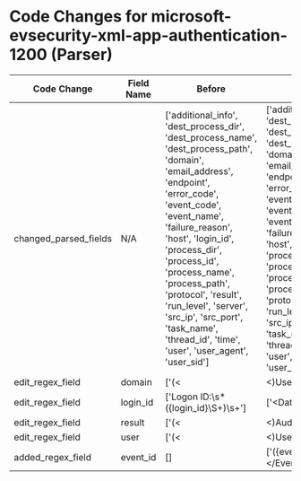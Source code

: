 # Code Changes for microsoft-evsecurity-xml-app-authentication-1200 (Parser)

| Code Change | Field Name | Before | After |
|-------------|------------|--------|-------|
| changed_parsed_fields | N/A | ['additional_info', 'dest_process_dir', 'dest_process_name', 'dest_process_path', 'domain', 'email_address', 'endpoint', 'error_code', 'event_code', 'event_name', 'failure_reason', 'host', 'login_id', 'process_dir', 'process_id', 'process_name', 'process_path', 'protocol', 'result', 'run_level', 'server', 'src_ip', 'src_port', 'task_name', 'thread_id', 'time', 'user', 'user_agent', 'user_sid'] | ['additional_info', 'dest_process_dir', 'dest_process_name', 'dest_process_path', 'domain', 'email_address', 'endpoint', 'error_code', 'event_code', 'event_id', 'event_name', 'failure_reason', 'host', 'login_id', 'process_dir', 'process_id', 'process_name', 'process_path', 'protocol', 'result', 'run_level', 'server', 'src_ip', 'src_port', 'task_name', 'thread_id', 'time', 'user', 'user_agent', 'user_sid'] |
| edit_regex_field | domain | ['(<|&lt;)UserId(&gt;|>)(N\/A|({email_address}[^@&]+@[^&]+)|(({domain}[^\\&]+)\\+)?({user}[\w\.\-\!\#\^\~]{1,40}\$?))(<|&lt;)\/UserId(&gt;|>)', 'Account Domain:\s*(NT AUTHORITY|-|({domain}\S+))\s+Logon ID:'] | ['(<|&lt;)UserId(&gt;|>)(N\/A|({email_address}[^@&]+@[^&]+)|(({domain}[^\\&]+)\\+)?({user}[\w\.\-\!\#\^\~]{1,40}\$?))(<|&lt;)\/UserId(&gt;|>)', '<Data Name(\\)?=(\'|")SubjectDomainName(\'|")>(-|({domain}[^<]+?))<', 'Account Domain:\s*(NT AUTHORITY|-|({domain}\S+))\s+Logon ID:'] |
| edit_regex_field | login_id | ['Logon ID:\s*({login_id}\S+)\s+'] | ['<Data Name(\\)?=(\'|")SubjectLogonId(\'|")>(-|({login_id}[^<]+?))<', 'Logon ID:\s*({login_id}\S+)\s+'] |
| edit_regex_field | result | ['(<|&lt;)AuditResult(&gt;|>)({result}.+?)(&lt;|<)\/AuditResult(&gt;|>)', '<Keyword>({result}[^<]+)<'] | ['(<|&lt;)AuditResult(&gt;|>)({result}.+?)(&lt;|<)\/AuditResult(&gt;|>)', '<Keyword>({result}[^<]+)<', '<Keywords>({result}[^<]+)<'] |
| edit_regex_field | user | ['(<|&lt;)UserId(&gt;|>)(N\/A|({email_address}[^@&]+@[^&]+)|(({domain}[^\\&]+)\\+)?({user}[\w\.\-\!\#\^\~]{1,40}\$?))(<|&lt;)\/UserId(&gt;|>)', 'Account Name:\s*(LOCAL SERVICE|-|({user}[\w\.\-\!\#\^\~]{1,40}\$?))\s+Account Domain:'] | ['(<|&lt;)UserId(&gt;|>)(N\/A|({email_address}[^@&]+@[^&]+)|(({domain}[^\\&]+)\\+)?({user}[\w\.\-\!\#\^\~]{1,40}\$?))(<|&lt;)\/UserId(&gt;|>)', '<Data Name(\\)?=(\'|")SubjectUserName(\'|")>(-|({user}[\w\.\-\!\#\^\~]{1,40}\$?))<', 'Account Name:\s*(LOCAL SERVICE|-|({user}[\w\.\-\!\#\^\~]{1,40}\$?))\s+Account Domain:'] |
| added_regex_field | event_id | [] | ['<EventRecordID>({event_id}[^<]+)<\/EventRecordID>'] |